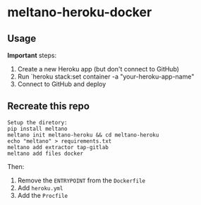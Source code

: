 # meltano-heroku-docker

## Usage
**Important** steps:
1. Create a new Heroku app (but don't connect to GitHub)
2. Run `heroku stack:set container -a "your-heroku-app-name"
3. Connect to GitHub and deploy

## Recreate this repo
```
Setup the diretory:
pip install meltano
meltano init meltano-heroku && cd meltano-heroku
echo "meltano" > requirements.txt
meltano add extractor tap-gitlab
meltano add files docker
```

Then:
1. Remove the `ENTRYPOINT` from the `Dockerfile`
2. Add `heroku.yml`
3. Add the `Procfile`
